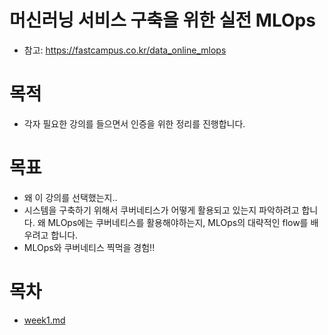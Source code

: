 # 머신러닝 서비스 구축을 위한 실전 MLOps
- 참고: https://fastcampus.co.kr/data_online_mlops

# 목적
- 각자 필요한 강의를 들으면서 인증을 위한 정리를 진행합니다.

# 목표
- 왜 이 강의를 선택했는지.. 
- 시스템을 구축하기 위해서 쿠버네티스가 어떻게 활용되고 있는지 파악하려고 합니다. 왜 MLOps에는 쿠버네티스를 활용해야하는지, MLOps의 대략적인 flow를 배우려고 합니다.
- MLOps와 쿠버네티스 찍먹을 경험!!

# 목차
- [week1.md](week1.md)



